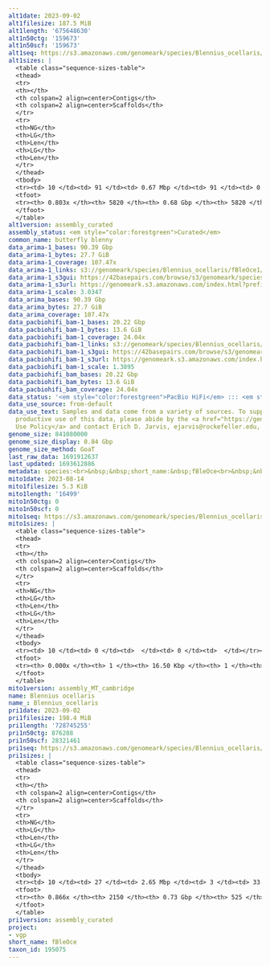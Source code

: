 ```yaml
---
alt1date: 2023-09-02
alt1filesize: 187.5 MiB
alt1length: '675648630'
alt1n50ctg: '159673'
alt1n50scf: '159673'
alt1seq: https://s3.amazonaws.com/genomeark/species/Blennius_ocellaris/fBleOce1/assembly_curated/fBleOce1.alt.cur.20230902.fasta.gz
alt1sizes: |
  <table class="sequence-sizes-table">
  <thead>
  <tr>
  <th></th>
  <th colspan=2 align=center>Contigs</th>
  <th colspan=2 align=center>Scaffolds</th>
  </tr>
  <tr>
  <th>NG</th>
  <th>LG</th>
  <th>Len</th>
  <th>LG</th>
  <th>Len</th>
  </tr>
  </thead>
  <tbody>
  <tr><td> 10 </td><td> 91 </td><td> 0.67 Mbp </td><td> 91 </td><td> 0.67 Mbp </td></tr><tr><td> 20 </td><td> 248 </td><td> 442.36 Kbp </td><td> 248 </td><td> 442.36 Kbp </td></tr><tr><td> 30 </td><td> 477 </td><td> 313.47 Kbp </td><td> 477 </td><td> 313.47 Kbp </td></tr><tr><td> 40 </td><td> 792 </td><td> 232.54 Kbp </td><td> 792 </td><td> 232.54 Kbp </td></tr><tr style="background-color:#cccccc;"><td> 50 </td><td> 1227 </td><td> 159.67 Kbp </td><td> 1227 </td><td> 159.67 Kbp </td></tr><tr><td> 60 </td><td> 1891 </td><td> 101.65 Kbp </td><td> 1891 </td><td> 101.65 Kbp </td></tr><tr><td> 70 </td><td> 2995 </td><td> 56.44 Kbp </td><td> 2995 </td><td> 56.44 Kbp </td></tr><tr><td> 80 </td><td> 5585 </td><td> 15.70 Kbp </td><td> 5585 </td><td> 15.70 Kbp </td></tr><tr><td> 90 </td><td> 0 </td><td>  </td><td> 0 </td><td>  </td></tr><tr><td> 100 </td><td> 0 </td><td>  </td><td> 0 </td><td>  </td></tr></tbody>
  <tfoot>
  <tr><th> 0.803x </th><th> 5820 </th><th> 0.68 Gbp </th><th> 5820 </th><th> 0.68 Gbp </th></tr>
  </tfoot>
  </table>
alt1version: assembly_curated
assembly_status: <em style="color:forestgreen">Curated</em>
common_name: butterfly blenny
data_arima-1_bases: 90.39 Gbp
data_arima-1_bytes: 27.7 GiB
data_arima-1_coverage: 107.47x
data_arima-1_links: s3://genomeark/species/Blennius_ocellaris/fBleOce1/genomic_data/arima/<br>
data_arima-1_s3gui: https://42basepairs.com/browse/s3/genomeark/species/Blennius_ocellaris/fBleOce1/genomic_data/arima/
data_arima-1_s3url: https://genomeark.s3.amazonaws.com/index.html?prefix=species/Blennius_ocellaris/fBleOce1/genomic_data/arima/
data_arima-1_scale: 3.0347
data_arima_bases: 90.39 Gbp
data_arima_bytes: 27.7 GiB
data_arima_coverage: 107.47x
data_pacbiohifi_bam-1_bases: 20.22 Gbp
data_pacbiohifi_bam-1_bytes: 13.6 GiB
data_pacbiohifi_bam-1_coverage: 24.04x
data_pacbiohifi_bam-1_links: s3://genomeark/species/Blennius_ocellaris/fBleOce1/genomic_data/pacbio_hifi/<br>
data_pacbiohifi_bam-1_s3gui: https://42basepairs.com/browse/s3/genomeark/species/Blennius_ocellaris/fBleOce1/genomic_data/pacbio_hifi/
data_pacbiohifi_bam-1_s3url: https://genomeark.s3.amazonaws.com/index.html?prefix=species/Blennius_ocellaris/fBleOce1/genomic_data/pacbio_hifi/
data_pacbiohifi_bam-1_scale: 1.3895
data_pacbiohifi_bam_bases: 20.22 Gbp
data_pacbiohifi_bam_bytes: 13.6 GiB
data_pacbiohifi_bam_coverage: 24.04x
data_status: '<em style="color:forestgreen">PacBio HiFi</em> ::: <em style="color:forestgreen">Arima</em>'
data_use_source: from-default
data_use_text: Samples and data come from a variety of sources. To support fair and
  productive use of this data, please abide by the <a href="https://genome10k.soe.ucsc.edu/data-use-policies/">Data
  Use Policy</a> and contact Erich D. Jarvis, ejarvis@rockefeller.edu, with any questions.
genome_size: 841080000
genome_size_display: 0.84 Gbp
genome_size_method: GoaT
last_raw_data: 1691912637
last_updated: 1693612886
metadata: species:<br>&nbsp;&nbsp;short_name:&nbsp;fBleOce<br>&nbsp;&nbsp;name:&nbsp;Blennius&nbsp;ocellaris<br>&nbsp;&nbsp;taxon_id:&nbsp;195075<br>&nbsp;&nbsp;common_name:&nbsp;butterfly&nbsp;blenny<br>&nbsp;&nbsp;order:<br>&nbsp;&nbsp;&nbsp;&nbsp;name:&nbsp;Perciformes<br>&nbsp;&nbsp;family:<br>&nbsp;&nbsp;&nbsp;&nbsp;name:&nbsp;Blenniidae<br>&nbsp;&nbsp;individuals:<br>&nbsp;&nbsp;&nbsp;&nbsp;-&nbsp;short_name:&nbsp;fBleOce1<br>&nbsp;&nbsp;&nbsp;&nbsp;&nbsp;&nbsp;biosample_id:&nbsp;SAMEA112788961<br>&nbsp;&nbsp;&nbsp;&nbsp;&nbsp;&nbsp;sex:<br>&nbsp;&nbsp;genome_size:&nbsp;841080000<br>&nbsp;&nbsp;genome_size_method:&nbsp;GoaT<br>&nbsp;&nbsp;project:&nbsp;[&nbsp;vgp&nbsp;]<br>
mito1date: 2023-08-14
mito1filesize: 5.3 KiB
mito1length: '16499'
mito1n50ctg: 0
mito1n50scf: 0
mito1seq: https://s3.amazonaws.com/genomeark/species/Blennius_ocellaris/fBleOce1/assembly_MT_cambridge/fBleOce1.MT.20230814.fasta.gz
mito1sizes: |
  <table class="sequence-sizes-table">
  <thead>
  <tr>
  <th></th>
  <th colspan=2 align=center>Contigs</th>
  <th colspan=2 align=center>Scaffolds</th>
  </tr>
  <tr>
  <th>NG</th>
  <th>LG</th>
  <th>Len</th>
  <th>LG</th>
  <th>Len</th>
  </tr>
  </thead>
  <tbody>
  <tr><td> 10 </td><td> 0 </td><td>  </td><td> 0 </td><td>  </td></tr><tr><td> 20 </td><td> 0 </td><td>  </td><td> 0 </td><td>  </td></tr><tr><td> 30 </td><td> 0 </td><td>  </td><td> 0 </td><td>  </td></tr><tr><td> 40 </td><td> 0 </td><td>  </td><td> 0 </td><td>  </td></tr><tr style="background-color:#cccccc;"><td> 50 </td><td> 0 </td><td style="background-color:#ff8888;">  </td><td> 0 </td><td style="background-color:#ff8888;">  </td></tr><tr><td> 60 </td><td> 0 </td><td>  </td><td> 0 </td><td>  </td></tr><tr><td> 70 </td><td> 0 </td><td>  </td><td> 0 </td><td>  </td></tr><tr><td> 80 </td><td> 0 </td><td>  </td><td> 0 </td><td>  </td></tr><tr><td> 90 </td><td> 0 </td><td>  </td><td> 0 </td><td>  </td></tr><tr><td> 100 </td><td> 0 </td><td>  </td><td> 0 </td><td>  </td></tr></tbody>
  <tfoot>
  <tr><th> 0.000x </th><th> 1 </th><th> 16.50 Kbp </th><th> 1 </th><th> 16.50 Kbp </th></tr>
  </tfoot>
  </table>
mito1version: assembly_MT_cambridge
name: Blennius ocellaris
name_: Blennius_ocellaris
pri1date: 2023-09-02
pri1filesize: 198.4 MiB
pri1length: '728745255'
pri1n50ctg: 876288
pri1n50scf: 28321461
pri1seq: https://s3.amazonaws.com/genomeark/species/Blennius_ocellaris/fBleOce1/assembly_curated/fBleOce1.pri.cur.20230902.fasta.gz
pri1sizes: |
  <table class="sequence-sizes-table">
  <thead>
  <tr>
  <th></th>
  <th colspan=2 align=center>Contigs</th>
  <th colspan=2 align=center>Scaffolds</th>
  </tr>
  <tr>
  <th>NG</th>
  <th>LG</th>
  <th>Len</th>
  <th>LG</th>
  <th>Len</th>
  </tr>
  </thead>
  <tbody>
  <tr><td> 10 </td><td> 27 </td><td> 2.65 Mbp </td><td> 3 </td><td> 33.95 Mbp </td></tr><tr><td> 20 </td><td> 65 </td><td> 1.89 Mbp </td><td> 5 </td><td> 31.33 Mbp </td></tr><tr><td> 30 </td><td> 116 </td><td> 1.49 Mbp </td><td> 8 </td><td> 30.31 Mbp </td></tr><tr><td> 40 </td><td> 178 </td><td> 1.20 Mbp </td><td> 11 </td><td> 29.78 Mbp </td></tr><tr style="background-color:#cccccc;"><td> 50 </td><td> 260 </td><td style="background-color:#ff8888;"> 0.88 Mbp </td><td> 14 </td><td style="background-color:#88ff88;"> 28.32 Mbp </td></tr><tr><td> 60 </td><td> 377 </td><td> 0.59 Mbp </td><td> 17 </td><td> 26.57 Mbp </td></tr><tr><td> 70 </td><td> 569 </td><td> 315.67 Kbp </td><td> 20 </td><td> 23.95 Mbp </td></tr><tr><td> 80 </td><td> 1005 </td><td> 111.12 Kbp </td><td> 24 </td><td> 16.46 Mbp </td></tr><tr><td> 90 </td><td> 0 </td><td>  </td><td> 0 </td><td>  </td></tr><tr><td> 100 </td><td> 0 </td><td>  </td><td> 0 </td><td>  </td></tr></tbody>
  <tfoot>
  <tr><th> 0.866x </th><th> 2150 </th><th> 0.73 Gbp </th><th> 525 </th><th> 0.73 Gbp </th></tr>
  </tfoot>
  </table>
pri1version: assembly_curated
project:
- vgp
short_name: fBleOce
taxon_id: 195075
---
```

